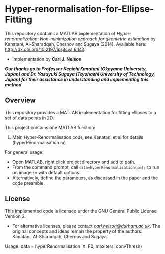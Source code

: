 # Hyper-renormalisation-for-Ellipse-Fitting
This repository contains a MATLAB implementation of *Hyper-renormalization: Non-minimization approach for geometric estimation* by Kanatani, Al-Sharadqah, Chernov and Sugaya (2014). Available here: http://dx.doi.org/10.2197/ipsjtcva.6.143.

- Implementation by **Carl J. Nelson**

***Our thanks go to Professor Kenichi Kanatani (Okayama University, Japan) and Dr. Yasuyuki Sugaya (Toyohashi University of Technology, Japan) for their assistance in understanding and implementing this method.***

## Overview
This repository provides a MATLAB implementation for fitting ellipses to a set of data points in 2D.

This project contains one MATLAB function:
1. Main Hyper-Renormalisation code, see Kanatani et al for details (hyperRenormalisation.m)

For general usage:
- Open MATLAB, right click project directory and add to path.
- From the command prompt, call `data=hyperRenormalisation(im);` to run on image `im` with default options.
- Alternatively, define the parameters, as discussed in the paper and the code preamble.

## License
This implemented code is licensed under the GNU General Public License Version 3.
- For alternative licenses, please contact *carl.nelson@durham.ac.uk*.
The original concepts and ideas remain the property of the authors: Kanatani, Al-Sharadqah, Chernov and Sugaya.






Usage: data = hyperRenormalisation (X, F0, maxIters, convThresh)
